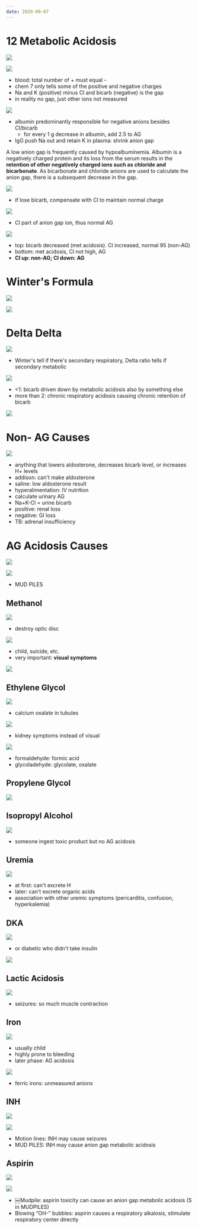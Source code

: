 ```yaml
---
date: 2020-09-07
---
```


# 12 Metabolic Acidosis

<!-- Chem 7 is -->

![](https://photos.thisispiggy.com/file/wikiFiles/3G2l3qq.jpg)

<!-- Anion gap equation. Normal -->

![](https://photos.thisispiggy.com/file/wikiFiles/Ro8xiu5.jpg)

- blood: total number of + must equal -
- chem 7 only tells some of the positive and negative charges
- Na and K (positive) minus Cl and bicarb (negative) is the gap
- in reality no gap, just other ions not measured

<!-- what is anion gap. Low anion gap causes -->

![](https://photos.thisispiggy.com/file/wikiFiles/BlLVLdi.jpg)

- albumin predominantly responsible for negative anions besides Cl/bicarb
	- for every 1 g decrease in albumin, add 2.5 to AG
- IgG push Na out and retain K in plasma: shrink anion gap

A low anion gap is frequently caused by hypoalbuminemia. Albumin is a negatively charged protein and its loss from the serum results in the **retention of other negatively charged ions such as chloride and bicarbonate**. As bicarbonate and chloride anions are used to calculate the anion gap, there is a subsequent decrease in the gap.

<!-- why is anion gap important. Reason for normal and increase anion gap -->

![](https://photos.thisispiggy.com/file/wikiFiles/ArpEV0w.jpg)

- if lose bicarb, compensate with Cl to maintain normal charge

![](https://photos.thisispiggy.com/file/wikiFiles/CUU2bcp.jpg)

- Cl part of anion gap ion, thus normal AG

<!-- .<br><img src='images/v74QhnD.jpg' alt='_' /><br>. -->

![](https://photos.thisispiggy.com/file/wikiFiles/v74QhnD.jpg)

- top: bicarb decreased (met acidosis). Cl increased, normal 95 (non-AG)
- bottom: met acidosis, Cl not high, AG
- **Cl up: non-AG; Cl down: AG**

# Winter's Formula

<!-- Winter's formula and delta ratio uses -->

![](https://photos.thisispiggy.com/file/wikiFiles/LfZFju4.jpg)

<!-- winter's formula use when -->

![](https://photos.thisispiggy.com/file/wikiFiles/GZapzZD.jpg)

# Delta Delta

<!-- delta ratio is, uses -->

![](https://photos.thisispiggy.com/file/wikiFiles/8Mv2TfV.jpg)

- Winter's tell if there's secondary respiratory, Delta ratio tells if secondary metabolic

![](https://photos.thisispiggy.com/file/wikiFiles/QCbfIrA.jpg)

- <1: bicarb driven down by metabolic acidosis also by something else
- more than 2: chronic respiratory acidosis causing chronic retention of bicarb

![](https://photos.thisispiggy.com/file/wikiFiles/TlAQ0Ef.jpg)

# Non- AG Causes

<!-- non AG gap metabolic acidosis causes -->

![](https://photos.thisispiggy.com/file/wikiFiles/299wdsN.jpg)

- anything that lowers aldosterone, decreases bicarb level, or increases H+ levels
- addison: can't make aldosterone
- saline: low aldosterone result
- hyperalimentation: IV nutrition
- calculate urinary AG
- Na+K-Cl = urine bicarb
- positive: renal loss
- negative: GI loss
- TB: adrenal insufficiency

# AG Acidosis Causes

<!-- anion gap metabolic acidosis equation -->

![](https://photos.thisispiggy.com/file/wikiFiles/sj6IRu9.jpg)

<!-- anion gap metabolic acidosis causes -->

![](https://photos.thisispiggy.com/file/wikiFiles/HZU4HCb.jpg)

- MUD PILES

## Methanol

<!-- methanol found in, metabolized to, symptoms, classic scenario, treatment -->

![](https://photos.thisispiggy.com/file/wikiFiles/yU9r0Gj.jpg)

- destroy optic disc

![](https://photos.thisispiggy.com/file/wikiFiles/0jgSYr5.jpg)

- child, suicide, etc.
- very important: **visual symptoms**

![](https://photos.thisispiggy.com/file/wikiFiles/cDlcg98.jpg)

## Ethylene Glycol

<!-- ethylene glycol metabolized to, found in, symptoms, classic scenario, treatment -->

![](https://photos.thisispiggy.com/file/wikiFiles/PiDYt3g.jpg)

- calcium oxalate in tubules

![](https://photos.thisispiggy.com/file/wikiFiles/vruSRxJ.jpg)

- kidney symptoms instead of visual

![](https://photos.thisispiggy.com/file/wikiFiles/cDlcg98.jpg)

- formaldehyde: formic acid
- glycoladehyde: glycolate, oxalate

## Propylene Glycol

<!-- propylene glycol found in, metabolized to, symptoms, -->

![](https://photos.thisispiggy.com/file/wikiFiles/LIdvUlr.jpg)

## Isopropyl Alcohol

<!-- isopropyl alcohol found in, metabolized to, symptoms -->

![](https://photos.thisispiggy.com/file/wikiFiles/GbggdDc.jpg)

- someone ingest toxic product but no AG acidosis

## Uremia

<!-- uremia causes, result, symptoms -->

![](https://photos.thisispiggy.com/file/wikiFiles/niHGqwN.jpg)

- at first: can't excrete H
- later: can't excrete organic acids
- association with other uremic symptoms (pericarditis, confusion, hyperkalemia)

## DKA

<!-- DKA causes, symptoms, acidosis how, treatment -->

![](https://photos.thisispiggy.com/file/wikiFiles/XJVhDXi.jpg)

- or diabetic who didn't take insulin

![](https://photos.thisispiggy.com/file/wikiFiles/R6YJBfh.jpg)

## Lactic Acidosis

<!-- lactic acedosis causes, symptoms, converted from -->

![](https://photos.thisispiggy.com/file/wikiFiles/oN6rGMx.jpg)

- seizures: so much muscle contraction

## Iron

<!-- iron poison causes, symptoms, acidosis from -->

![](https://photos.thisispiggy.com/file/wikiFiles/3DqJX2c.jpg)

- usually child
- highly prone to bleeding
- later phase: AG acidosis

![](https://photos.thisispiggy.com/file/wikiFiles/QyyQUEt.jpg)

- ferric irons: unmeasured anions

## INH

<!-- INH SE symptoms -->

![](https://photos.thisispiggy.com/file/wikiFiles/Cd8G5V8.jpg)

![](https://photos.thisispiggy.com/file/wikiFiles/uvHSCoF.jpg)

- Motion lines: INH may cause seizures
- MUD PILES: INH may cause anion gap metabolic acidosis

## Aspirin

<!-- aspirin acidosis from, pathogenesis -->

![](https://photos.thisispiggy.com/file/wikiFiles/RO7NRLb.jpg)

![](https://i.imgur.com/t7MSOYP.jpg)

- ￼Mudpile: aspirin toxicity can cause an anion gap metabolic acidosis (S in MUDPILES)
- Blowing “OH-” bubbles: aspirin causes a respiratory alkalosis, stimulate respiratory center directly
